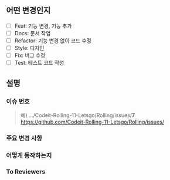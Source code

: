 ## 어떤 변경인지 
- [ ] Feat: 기능 변경, 기능 추가
- [ ] Docs: 문서 작업
- [ ] Refactor: 기능 변경 없이 코드 수정
- [ ] Style: 디자인
- [ ] Fix: 버그 수정
- [ ] Test: 테스트 코드 작성

## 설명

### 이슈 번호
>  예) .../Codeit-Rolling-11-Letsgo/Rolling/issues/**7** 
https://github.com/Codeit-Rolling-11-Letsgo/Rolling/issues/

### 주요 변경 사항 

### 어떻게 동작하는지

### To Reviewers
